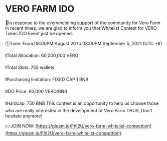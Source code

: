 # VERO FARM IDO

🔔In response to the overwhelming support of the community for Vero Farm in recent times, we are glad to inform you that Whitelist Contest for VERO Token IDO Event just be opened.&#x20;

🕑Time: From 08:00PM August 20 to 08:00PM September 5, 2021 (UTC +8)&#x20;

❗️Total Allocation: 60,000,000 VERO

❗️Total Slots: 750 wallets&#x20;

❗️Purchasing limitation: FIXED CAP 1 BNB&#x20;

❗️IDO Price: 80,000 VERO/BNB

❗️Hardcap: 750 BNB This contest is an opportunity to help us choose those who are really interested in the development of Vero Farm THUS, Don't hesitate anymore!&#x20;

👉JOIN NOW: [https://gleam.io/Fhl2U/vero-farm-whitelist-compettion](https://gleam.io/Fhl2U/vero-farm-whitelist-compettion)
